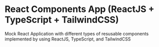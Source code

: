 # React Components App (ReactJS + TypeScript + TailwindCSS)

Mock React Application with different types of resusable components implemented by using ReactJS, TypeScript, and TailwindCSS

